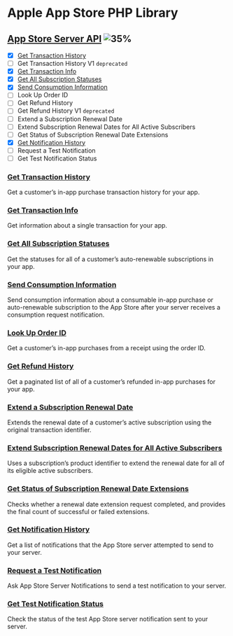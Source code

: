 # Apple App Store PHP Library

## [App Store Server API](https://developer.apple.com/documentation/appstoreserverapi) ![35%](https://progress-bar.xyz/35)

- [x] [Get Transaction History](docs/appstoreserverapi/get-notification-history.md)
- [ ] Get Transaction History V1 `deprecated`
- [x] [Get Transaction Info](docs/appstoreserverapi/get-transaction-info.md)
- [x] [Get All Subscription Statuses](docs/appstoreserverapi/get-all-subscription-statuses.md)
- [x] [Send Consumption Information](docs/appstoreserverapi/send-consumption-information.md)
- [ ] Look Up Order ID
- [ ] Get Refund History
- [ ] Get Refund History V1 `deprecated`
- [ ] Extend a Subscription Renewal Date
- [ ] Extend Subscription Renewal Dates for All Active Subscribers
- [ ] Get Status of Subscription Renewal Date Extensions
- [x] [Get Notification History](docs/appstoreserverapi/get-notification-history.md)
- [ ] Request a Test Notification
- [ ] Get Test Notification Status

### [Get Transaction History](https://developer.apple.com/documentation/appstoreserverapi/get_transaction_history)
Get a customer’s in-app purchase transaction history for your app.

### [Get Transaction Info](https://developer.apple.com/documentation/appstoreserverapi/get_transaction_info)
Get information about a single transaction for your app.

### [Get All Subscription Statuses](https://developer.apple.com/documentation/appstoreserverapi/get_all_subscription_statuses)
Get the statuses for all of a customer’s auto-renewable subscriptions in your app.

### [Send Consumption Information](https://developer.apple.com/documentation/appstoreserverapi/send_consumption_information)
Send consumption information about a consumable in-app purchase or auto-renewable subscription to the App Store
after your server receives a consumption request notification.

### [Look Up Order ID](https://developer.apple.com/documentation/appstoreserverapi/look_up_order_id)
Get a customer’s in-app purchases from a receipt using the order ID.

### [Get Refund History](https://developer.apple.com/documentation/appstoreserverapi/get_refund_history)
Get a paginated list of all of a customer’s refunded in-app purchases for your app.

### [Extend a Subscription Renewal Date](https://developer.apple.com/documentation/appstoreserverapi/extend_a_subscription_renewal_date)
Extends the renewal date of a customer’s active subscription using the original transaction identifier.

### [Extend Subscription Renewal Dates for All Active Subscribers](https://developer.apple.com/documentation/appstoreserverapi/extend_subscription_renewal_dates_for_all_active_subscribers)
Uses a subscription’s product identifier to extend the renewal date for all of its eligible active subscribers.

### [Get Status of Subscription Renewal Date Extensions](https://developer.apple.com/documentation/appstoreserverapi/get_status_of_subscription_renewal_date_extensions)
Checks whether a renewal date extension request completed, and provides the final count of successful or failed extensions.

### [Get Notification History](https://developer.apple.com/documentation/appstoreserverapi/get_notification_history)
Get a list of notifications that the App Store server attempted to send to your server.

### [Request a Test Notification](https://developer.apple.com/documentation/appstoreserverapi/request_a_test_notification)
Ask App Store Server Notifications to send a test notification to your server.

### [Get Test Notification Status](https://developer.apple.com/documentation/appstoreserverapi/get_test_notification_status)
Check the status of the test App Store server notification sent to your server.